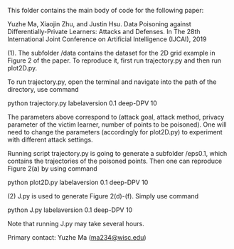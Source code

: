This folder contains the main body of code for the following paper:

Yuzhe Ma, Xiaojin Zhu, and Justin Hsu. Data Poisoning against Differentially-Private Learners: Attacks and Defenses. In The 28th International Joint Conference on Artificial Intelligence (IJCAI), 2019

(1). The subfolder /data contains the dataset for the 2D grid example in Figure 2 of the paper. To reproduce it, first run trajectory.py and then run plot2D.py.

To run trajectory.py, open the terminal and navigate into the path of the directory, use command

python trajectory.py labelaversion 0.1 deep-DPV 10

The parameters above correspond to (attack goal, attack method, privacy parameter of the victim learner, number of points to be poisoned). One will need to change the parameters (accordingly for plot2D.py) to experiment with different attack settings.

Running script trajectory.py is going to generate a subfolder /eps0.1, which contains the trajectories of the poisoned points. Then one can reproduce Figure 2(a) by using command

python plot2D.py labelaversion 0.1 deep-DPV 10

(2) J.py is used to generate Figure 2(d)-(f). Simply use command

python J.py labelaversion 0.1 deep-DPV 10

Note that running J.py may take several hours.

Primary contact:
Yuzhe Ma (ma234@wisc.edu)

